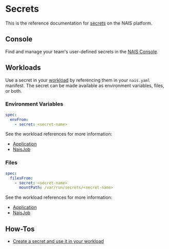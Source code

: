 # Secrets

This is the reference documentation for [secrets](../explanation/secrets.md) on the NAIS platform.

## Console

Find and manage your team's user-defined secrets in the [NAIS Console](https://console.<<tenant()>>.cloud.nais.io).

## Workloads

Use a secret in your [workload](../explanation/workloads/README.md) by referencing them in your `nais.yaml` manifest.
The secret can be made available as environment variables, files, or both.

### Environment Variables

```yaml
spec:
  envFrom:
    - secret: <secret-name>
```

See the workload references for more information:

- [Application](../reference/application-spec.md#envfromsecret)
- [NaisJob](../reference/naisjob-spec.md#envfromsecret)

### Files

```yaml
spec:
  filesFrom:
    - secret: <secret-name>
      mountPath: /var/run/secrets/<secret-name>
```

See the workload references for more information:

- [Application](../reference/application-spec.md#filesfromsecret)
- [NaisJob](../reference/naisjob-spec.md#filesfromsecret)

## How-Tos

- [Create a secret and use it in your workload](../how-to-guides/secrets.md)

